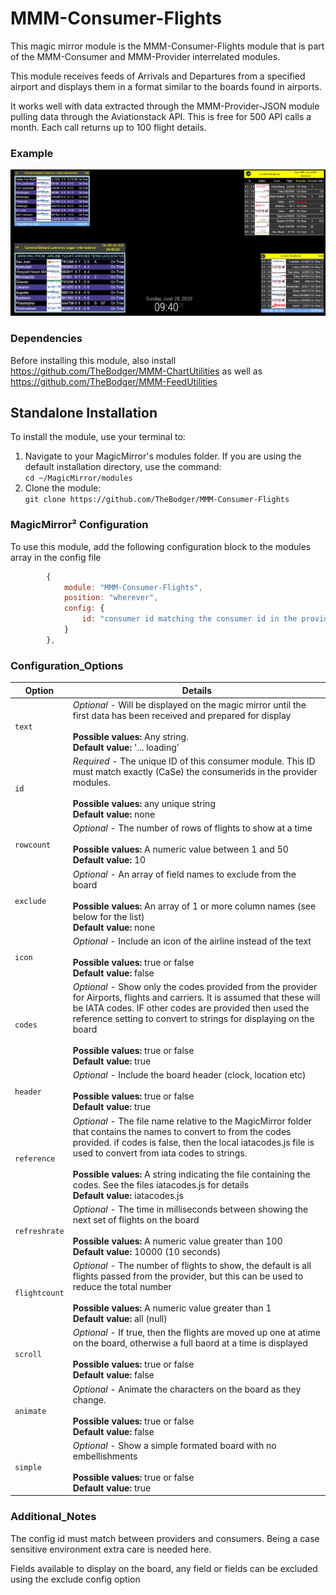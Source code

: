 # MMM-Consumer-Flights

This magic mirror module is the MMM-Consumer-Flights module that is part of the MMM-Consumer and MMM-Provider interrelated modules.

This module receives feeds of Arrivals and Departures from a specified airport and displays them in a format similar to the boards found in airports.

It works well with data extracted through the MMM-Provider-JSON module pulling data through the Aviationstack API. This is free for 500 API calls a month. Each call returns up to 100 flight details.



### Example
![Example of MMM-ChartDisplay output](images/screenshot.png?raw=true "Example screenshot")



### Dependencies

Before installing this module, also install https://github.com/TheBodger/MMM-ChartUtilities as well as https://github.com/TheBodger/MMM-FeedUtilities 

## Standalone Installation
To install the module, use your terminal to:
1. Navigate to your MagicMirror's modules folder. If you are using the default installation directory, use the command:<br />`cd ~/MagicMirror/modules`
2. Clone the module:<br />`git clone https://github.com/TheBodger/MMM-Consumer-Flights`

### MagicMirror² Configuration

To use this module, add the following configuration block to the modules array in the config file

```js
		{
			module: "MMM-Consumer-Flights",
			position: "wherever",
			config: {
				id: "consumer id matching the consumer id in the provider",
			}
		},

```

### Configuration_Options


| Option                  | Details
|------------------------ |--------------
| `text`                | *Optional* - Will be displayed on the magic mirror until the first data has been received and prepared for display <br><br> **Possible values:** Any string.<br> **Default value:** '... loading'
| `id`         | *Required* - The unique ID of this consumer module. This ID must match exactly (CaSe) the consumerids in the provider modules. <br><br> **Possible values:** any unique string<br> **Default value:** none
| `rowcount`            |*Optional* - The number of rows of flights to show at a time<br><br> **Possible values:** A numeric value between 1 and 50 <br> **Default value:** 10
| `exclude`            |*Optional* - An array of field names to exclude from the board<br><br> **Possible values:** An array of 1 or more column names (see below for the list)<br> **Default value:** none
| `icon`            |*Optional* - Include an icon of the airline instead of the text<br><br> **Possible values:** true or false<br> **Default value:** false
| `codes`            |*Optional* - Show only the codes provided from the provider for Airports, flights and carriers. It is assumed that these will be IATA codes. IF other codes are provided then used the reference setting to convert to strings for displaying on the board<br><br> **Possible values:** true or false<br> **Default value:** true
| `header`            |*Optional* - Include the board header (clock, location etc)<br><br> **Possible values:** true or false<br> **Default value:** true
| `reference`            |*Optional* - The file name relative to the MagicMirror folder that contains the names to convert to from the codes provided. if codes is false, then the local iatacodes.js file is used to convert from iata codes to strings. <br><br> **Possible values:** A string indicating the file containing the codes. See the files iatacodes.js for details<br> **Default value:** iatacodes.js
| `refreshrate`            |*Optional* - The time in milliseconds between showing the next set of flights on the board<br><br> **Possible values:** A numeric value greater than 100  <br> **Default value:** 10000 (10 seconds)
| `flightcount`            |*Optional* - The number of flights to show, the default is all flights passed from the provider, but this can be used to reduce the total number<br><br> **Possible values:** A numeric value greater than 1<br> **Default value:** all (null)
| `scroll`            |*Optional* - If true, then the flights are moved up one at atime on the board, otherwise a full baord at a time is displayed<br><br> **Possible values:** true or false<br> **Default value:** false
| `animate`            |*Optional* - Animate the characters on the board as they change.<br><br> **Possible values:** true or false<br> **Default value:** false
| `simple`            |*Optional* - Show a simple formated board with no embellishments<br><br> **Possible values:** true or false<br> **Default value:** true

### Additional_Notes

The config id must match between providers and consumers. Being a case sensitive environment extra care is needed here.<BR>

Fields available to display on the board, any field or fields can be excluded using the exclude config option






